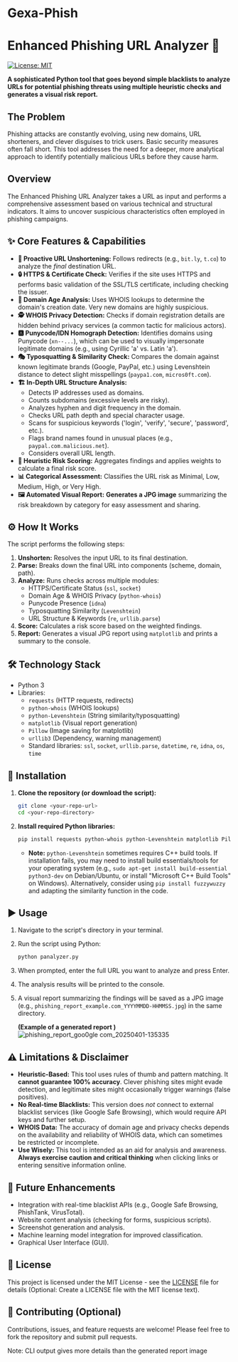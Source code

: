 # Gexa-Phish

# Enhanced Phishing URL Analyzer 🎣

[![License: MIT](https://img.shields.io/badge/License-MIT-yellow.svg)](https://opensource.org/licenses/MIT) <!-- Optional: Add a license badge if you choose one -->

**A sophisticated Python tool that goes beyond simple blacklists to analyze URLs for potential phishing threats using multiple heuristic checks and generates a visual risk report.**

## The Problem

Phishing attacks are constantly evolving, using new domains, URL shorteners, and clever disguises to trick users. Basic security measures often fall short. This tool addresses the need for a deeper, more analytical approach to identify potentially malicious URLs before they cause harm.

## Overview

The Enhanced Phishing URL Analyzer takes a URL as input and performs a comprehensive assessment based on various technical and structural indicators. It aims to uncover suspicious characteristics often employed in phishing campaigns.

## ✨ Core Features & Capabilities

*   **🔗 Proactive URL Unshortening:** Follows redirects (e.g., `bit.ly`, `t.co`) to analyze the *final* destination URL.
*   **🔒 HTTPS & Certificate Check:** Verifies if the site uses HTTPS and performs basic validation of the SSL/TLS certificate, including checking the issuer.
*   **📅 Domain Age Analysis:** Uses WHOIS lookups to determine the domain's creation date. Very new domains are highly suspicious.
*   **🕵️ WHOIS Privacy Detection:** Checks if domain registration details are hidden behind privacy services (a common tactic for malicious actors).
*   **🅰️ Punycode/IDN Homograph Detection:** Identifies domains using Punycode (`xn--...`), which can be used to visually impersonate legitimate domains (e.g., using Cyrillic 'а' vs. Latin 'a').
*   **🎭 Typosquatting & Similarity Check:** Compares the domain against known legitimate brands (Google, PayPal, etc.) using Levenshtein distance to detect slight misspellings (`paypa1.com`, `micros0ft.com`).
*   **🏗️ In-Depth URL Structure Analysis:**
    *   Detects IP addresses used as domains.
    *   Counts subdomains (excessive levels are risky).
    *   Analyzes hyphen and digit frequency in the domain.
    *   Checks URL path depth and special character usage.
    *   Scans for suspicious keywords ('login', 'verify', 'secure', 'password', etc.).
    *   Flags brand names found in unusual places (e.g., `paypal.com.malicious.net`).
    *   Considers overall URL length.
*   **💯 Heuristic Risk Scoring:** Aggregates findings and applies weights to calculate a final risk score.
*   **📊 Categorical Assessment:** Classifies the URL risk as Minimal, Low, Medium, High, or Very High.
*   **🖼️ Automated Visual Report:** **Generates a JPG image** summarizing the risk breakdown by category for easy assessment and sharing.

## ⚙️ How It Works

The script performs the following steps:

1.  **Unshorten:** Resolves the input URL to its final destination.
2.  **Parse:** Breaks down the final URL into components (scheme, domain, path).
3.  **Analyze:** Runs checks across multiple modules:
    *   HTTPS/Certificate Status (`ssl`, `socket`)
    *   Domain Age & WHOIS Privacy (`python-whois`)
    *   Punycode Presence (`idna`)
    *   Typosquatting Similarity (`Levenshtein`)
    *   URL Structure & Keywords (`re`, `urllib.parse`)
4.  **Score:** Calculates a risk score based on the weighted findings.
5.  **Report:** Generates a visual JPG report using `matplotlib` and prints a summary to the console.

## 🛠️ Technology Stack

*   Python 3
*   Libraries:
    *   `requests` (HTTP requests, redirects)
    *   `python-whois` (WHOIS lookups)
    *   `python-Levenshtein` (String similarity/typosquatting)
    *   `matplotlib` (Visual report generation)
    *   `Pillow` (Image saving for matplotlib)
    *   `urllib3` (Dependency, warning management)
    *   Standard libraries: `ssl`, `socket`, `urllib.parse`, `datetime`, `re`, `idna`, `os`, `time`

## 🚀 Installation

1.  **Clone the repository (or download the script):**
    ```bash
    git clone <your-repo-url>
    cd <your-repo-directory>
    ```
2.  **Install required Python libraries:**
    ```bash
    pip install requests python-whois python-Levenshtein matplotlib Pillow urllib3
    ```
    *   **Note:** `python-Levenshtein` sometimes requires C++ build tools. If installation fails, you may need to install build essentials/tools for your operating system (e.g., `sudo apt-get install build-essential python3-dev` on Debian/Ubuntu, or install "Microsoft C++ Build Tools" on Windows). Alternatively, consider using `pip install fuzzywuzzy` and adapting the similarity function in the code.

## ▶️ Usage

1.  Navigate to the script's directory in your terminal.
2.  Run the script using Python:
    ```bash
    python panalyzer.py
    ```

3.  When prompted, enter the full URL you want to analyze and press Enter.
4.  The analysis results will be printed to the console.
5.  A visual report summarizing the findings will be saved as a JPG image (e.g., `phishing_report_example.com_YYYYMMDD-HHMMSS.jpg`) in the same directory.

    **(Example of a generated report )**
![phishing_report_goo0gle com_20250401-135335](https://github.com/user-attachments/assets/824eb4af-9f0c-46c6-8b5b-276a5d6ef31d)

## ⚠️ Limitations & Disclaimer

*   **Heuristic-Based:** This tool uses rules of thumb and pattern matching. It **cannot guarantee 100% accuracy**. Clever phishing sites might evade detection, and legitimate sites might occasionally trigger warnings (false positives).
*   **No Real-time Blacklists:** This version does *not* connect to external blacklist services (like Google Safe Browsing), which would require API keys and further setup.
*   **WHOIS Data:** The accuracy of domain age and privacy checks depends on the availability and reliability of WHOIS data, which can sometimes be restricted or incomplete.
*   **Use Wisely:** This tool is intended as an aid for analysis and awareness. **Always exercise caution and critical thinking** when clicking links or entering sensitive information online.

## 🌱 Future Enhancements

*   Integration with real-time blacklist APIs (e.g., Google Safe Browsing, PhishTank, VirusTotal).
*   Website content analysis (checking for forms, suspicious scripts).
*   Screenshot generation and analysis.
*   Machine learning model integration for improved classification.
*   Graphical User Interface (GUI).

## 📜 License

This project is licensed under the MIT License - see the [LICENSE](LICENSE) file for details (Optional: Create a LICENSE file with the MIT license text).

## 🤝 Contributing (Optional)

Contributions, issues, and feature requests are welcome! Please feel free to fork the repository and submit pull requests.

Note: CLI output gives more details than the generated report image 



